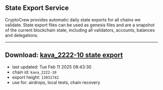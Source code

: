 ## State Export Service
CryptoCrew provides automatic daily state exports for all chains we validate. State export files can be used as genesis files and are a snapshot of the current blockchain state, including all validators, accounts, balances and delegations.

---
**Download: [kava_2222-10 state export](https://dl-eu2.ccvalidators.com/SERVICE/kava/kava_2222-10_export_13931742.json)**
---

- last updated: Tue Feb 11 2025 08:43:30
- chain id: `kava_2222-10`
- export height: `13931742`
- use for: airdrops, local tests, chain recovery
